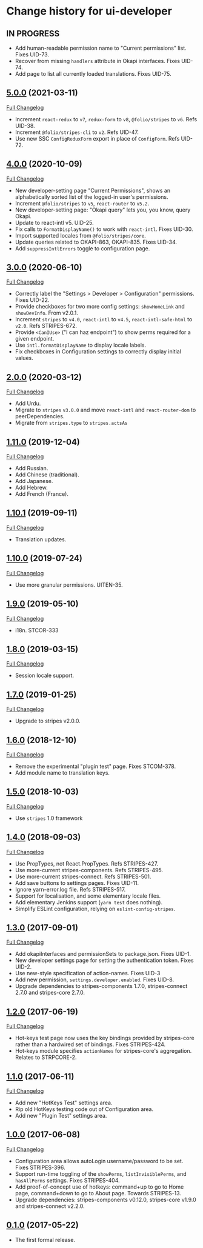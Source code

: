 # Change history for ui-developer

## IN PROGRESS

* Add human-readable permission name to "Current permissions" list. Fixes UID-73.
* Recover from missing `handlers` attribute in Okapi interfaces. Fixes UID-74.
* Add page to list all currently loaded translations. Fixes UID-75.

## [5.0.0](https://github.com/folio-org/ui-developer/tree/v5.0.0) (2021-03-11)
[Full Changelog](https://github.com/folio-org/ui-developer/compare/v4.0.0...v5.0.0)

* Increment `react-redux` to `v7`, `redux-form` to `v8`, `@folio/stripes` to `v6`. Refs UID-38.
* Increment `@folio/stripes-cli` to `v2`. Refs UID-47.
* Use new SSC `ConfigReduxForm` export in place of `ConfigForm`. Refs UID-72.

## [4.0.0](https://github.com/folio-org/ui-developer/tree/v4.0.0) (2020-10-09)
[Full Changelog](https://github.com/folio-org/ui-developer/compare/v3.0.0...v4.0.0)

* New developer-setting page "Current Permissions", shows an alphabetically sorted list of the logged-in user's permissions.
* Increment `@folio/stripes` to `v5`, `react-router` to `v5.2`.
* New developer-setting page: "Okapi query" lets you, you know, query Okapi.
* Update to react-intl v5. UID-25.
* Fix calls to `FormatDisplayName()` to work with `react-intl`. Fixes UID-30.
* Import supported locales from `@folio/stripes/core`.
* Update queries related to OKAPI-863, OKAPI-835. Fixes UID-34.
* Add `suppressIntlErrors` toggle to configuration page.

## [3.0.0](https://github.com/folio-org/ui-developer/tree/v3.0.0) (2020-06-10)
[Full Changelog](https://github.com/folio-org/ui-developer/compare/v2.0.0...v3.0.0)

* Correctly label the "Settings > Developer > Configuration" permissions. Fixes UID-22.
* Provide checkboxes for two more config settings: `showHomeLink` and `showDevInfo`. From v2.0.1.
* Increment `stripes` to `v4.0`, `react-intl` to `v4.5`, `react-intl-safe-html` to `v2.0`. Refs STRIPES-672.
* Provide `<CanIUse>` ("I can haz endpoint") to show perms required for a given endpoint.
* Use `intl.formatDisplayName` to display locale labels.
* Fix checkboxes in Configuration settings to correctly display initial values.

## [2.0.0](https://github.com/folio-org/ui-developer/tree/v2.0.0) (2020-03-12)
[Full Changelog](https://github.com/folio-org/ui-developer/compare/v1.11.0...v2.0.0)

* Add Urdu.
* Migrate to `stripes` `v3.0.0` and move `react-intl` and `react-router-dom` to peerDependencies.
* Migrate from `stripes.type` to `stripes.actsAs`

## [1.11.0](https://github.com/folio-org/ui-developer/tree/v1.11.0) (2019-12-04)
[Full Changelog](https://github.com/folio-org/ui-developer/compare/v1.10.1...v1.11.0)

* Add Russian.
* Add Chinese (traditional).
* Add Japanese.
* Add Hebrew.
* Add French (France).

## [1.10.1](https://github.com/folio-org/ui-developer/tree/v1.10.1) (2019-09-11)
[Full Changelog](https://github.com/folio-org/ui-developer/compare/v1.10.0...v1.10.1)

* Translation updates.

## [1.10.0](https://github.com/folio-org/ui-developer/tree/v1.10.0) (2019-07-24)
[Full Changelog](https://github.com/folio-org/ui-developer/compare/v1.9.0...v1.10.0)

* Use more granular permissions. UITEN-35.

## [1.9.0](https://github.com/folio-org/ui-developer/tree/v1.9.0) (2019-05-10)
[Full Changelog](https://github.com/folio-org/ui-developer/compare/v1.8.0...v1.9.0)

* i18n. STCOR-333

## [1.8.0](https://github.com/folio-org/ui-developer/tree/v1.8.0) (2019-03-15)
[Full Changelog](https://github.com/folio-org/ui-developer/compare/v1.7.0...v1.8.0)

* Session locale support.

## [1.7.0](https://github.com/folio-org/ui-developer/tree/v1.7.0) (2019-01-25)
[Full Changelog](https://github.com/folio-org/ui-developer/compare/v1.6.0...v1.7.0)

* Upgrade to stripes v2.0.0.

## [1.6.0](https://github.com/folio-org/ui-developer/tree/v1.6.0) (2018-12-10)
[Full Changelog](https://github.com/folio-org/ui-developer/compare/v1.5.0...v1.6.0)

* Remove the experimental "plugin test" page. Fixes STCOM-378.
* Add module name to translation keys.

## [1.5.0](https://github.com/folio-org/ui-developer/tree/v1.5.0) (2018-10-03)
[Full Changelog](https://github.com/folio-org/ui-developer/compare/v1.4.0...v1.5.0)

* Use `stripes` 1.0 framework

## [1.4.0](https://github.com/folio-org/ui-developer/tree/v1.4.0) (2018-09-03)
[Full Changelog](https://github.com/folio-org/ui-developer/compare/v1.3.0...v1.4.0)

* Use PropTypes, not React.PropTypes. Refs STRIPES-427.
* Use more-current stripes-components. Refs STRIPES-495.
* Use more-current stripes-connect. Refs STRIPES-501.
* Add save buttons to settings pages. Fixes UID-11.
* Ignore yarn-error.log file. Refs STRIPES-517.
* Support for localisation, and some elementary locale files.
* Add elementary Jenkins support (`yarn test` does nothing).
* Simplify ESLint configuration, relying on `eslint-config-stripes`.

## [1.3.0](https://github.com/folio-org/ui-developer/tree/v1.3.0) (2017-09-01)
[Full Changelog](https://github.com/folio-org/ui-developer/compare/v1.2.0...v1.3.0)

* Add okapiInterfaces and permissionSets to package.json. Fixes UID-1.
* New developer settings page for setting the authentication token. Fixes UID-2.
* Use new-style specification of action-names. Fixes UID-3
* Add new permission, `settings.developer.enabled`. Fixes UID-8.
* Upgrade dependencies to stripes-components 1.7.0, stripes-connect 2.7.0 and stripes-core 2.7.0.

## [1.2.0](https://github.com/folio-org/ui-developer/tree/v1.2.0) (2017-06-19)
[Full Changelog](https://github.com/folio-org/ui-developer/compare/v1.1.0...v1.2.0)

* Hot-keys test page now uses the key bindings provided by stripes-core rather than a hardwired set of bindings. Fixes STRIPES-424.
* Hot-keys module specifies `actionNames` for stripes-core's aggregation. Relates to STRPCORE-2.

## [1.1.0](https://github.com/folio-org/ui-developer/tree/v1.1.0) (2017-06-11)
[Full Changelog](https://github.com/folio-org/ui-developer/compare/v1.0.0...v1.1.0)

* Add new "HotKeys Test" settings area.
* Rip old HotKeys testing code out of Configuration area.
* Add new "Plugin Test" settings area.

## [1.0.0](https://github.com/folio-org/ui-developer/tree/v1.0.0) (2017-06-08)
[Full Changelog](https://github.com/folio-org/ui-developer/compare/v0.1.0...v1.0.0)

* Configuration area allows autoLogin username/password to be set. Fixes STRIPES-396.
* Support run-time toggling of the `showPerms`, `listInvisiblePerms`, and `hasAllPerms` settings. Fixes STRIPES-404.
* Add proof-of-concept use of hotkeys: command+up to go to Home page, command+down to go to About page. Towards STRIPES-13.
* Upgrade dependencies: stripes-components v0.12.0, stripes-core v1.9.0 and stripes-connect v2.2.0.

## [0.1.0](https://github.com/folio-org/ui-developer/tree/v0.1.0) (2017-05-22)

* The first formal release.

